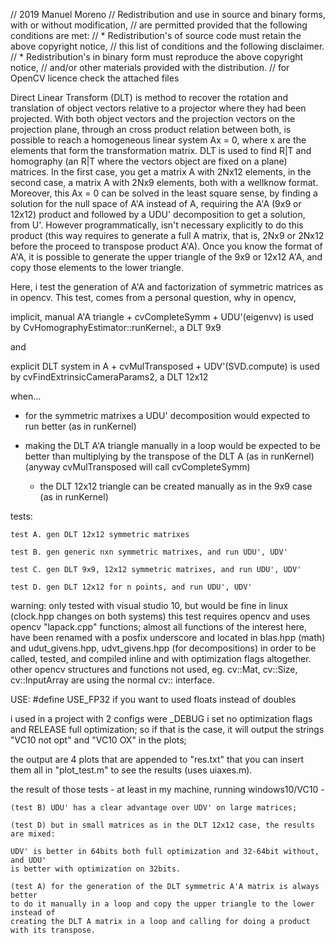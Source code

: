 // 2019 Manuel Moreno
// Redistribution and use in source and binary forms, with or without modification,
// are permitted provided that the following conditions are met:
//   * Redistribution's of source code must retain the above copyright notice,
//     this list of conditions and the following disclaimer.
//   * Redistribution's in binary form must reproduce the above copyright notice, 
//     and/or other materials provided with the distribution.
// for OpenCV licence check the attached files
 
Direct Linear Transform (DLT) is method to recover the rotation and translation of object 
vectors relative to a projector where they had been projected. With both object vectors 
and the projection vectors on the projection plane, through an cross product relation 
between both, is possible to reach a homogeneous linear system Ax = 0, where x are the 
elements that form the transformation matrix. DLT is used to find R|T and homography 
(an R|T where the vectors object are fixed on a plane) matrices. In the first case, you 
get a matrix A with 2Nx12 elements, in the second case, a matrix A with 2Nx9 elements, both 
with a wellknow format. Moreover, this Ax = 0 can be solved in the least square sense, by 
finding a solution for the null space of A'A instead of A, requiring the A'A (9x9 or 12x12) 
product and followed by a UDU' decomposition to get a solution, from U'. 
However programmatically, isn't necessary explicitly to do this product (this way requires to
generate a full A matrix, that is, 2Nx9 or 2Nx12 before the proceed to transpose product A'A). 
Once you know the format of A'A, it is possible to generate the upper triangle of the
9x9 or 12x12 A'A, and copy those elements to the lower triangle.

Here, i test the generation of A'A and factorization of symmetric matrices as in opencv.
This test, comes from a personal question, why in opencv,

implicit, manual A'A triangle + cvCompleteSymm + UDU'(eigenvv) is used 
	by CvHomographyEstimator::runKernel:, a DLT 9x9
 
and

explicit DLT system in A + cvMulTransposed + UDV'(SVD.compute) is used 
	by cvFindExtrinsicCameraParams2, a DLT 12x12
 
when...

 - for the symmetric matrixes a UDU' decomposition would expected to 
   run better (as in runKernel)
   
 - making the DLT A'A triangle manually in a loop would be expected to be better
   than multiplying by the transpose of the DLT A (as in runKernel)  
   (anyway cvMulTransposed will call cvCompleteSymm)
   
    - the DLT 12x12 triangle can be created manually as in the 9x9 case (as in runKernel)
    
tests:

    test A. gen DLT 12x12 symmetric matrixes
	
    test B. gen generic nxn symmetric matrixes, and run UDU', UDV' 
	
    test C. gen DLT 9x9, 12x12 symmetric matrixes, and run UDU', UDV'
	
    test D. gen DLT 12x12 for n points, and run UDU', UDV'
    
warning: only tested with visual studio 10, but would be fine in linux 
(clock.hpp changes on both systems) this test requires opencv and uses opencv 
"lapack.cpp" functions; almost all functions of the interest here, have been 
renamed with a posfix underscore and located in blas.hpp (math) and udut_givens.hpp, 
udvt_givens.hpp (for decompositions) in order to be called, tested, and compiled 
inline and with optimization flags altogether. other opencv structures and functions 
not used, eg. cv::Mat, cv::Size, cv::InputArray are using the normal cv:: interface.

USE: #define USE_FP32 if you want to used floats instead of doubles

i used in a project with 2 configs were _DEBUG i set no optimization flags and 
RELEASE full optimization; so if that is the case, it will output the strings 
"VC10 not opt" and "VC10 OX" in the plots;

the output are 4 plots that are appended to "res.txt" that you can insert 
them all in "plot_test.m" to see the results (uses uiaxes.m).

the result of those tests - at least in my machine, running windows10/VC10 - 

	(test B) UDU' has a clear advantage over UDV' on large matrices; 

	(test D) but in small matrices as in the DLT 12x12 case, the results are mixed: 

	UDV' is better in 64bits both full optimization and 32-64bit without, and UDU'
	is better with optimization on 32bits. 

	(test A) for the generation of the DLT symmetric A'A matrix is always better 
	to do it manually in a loop and copy the upper triangle to the lower instead of 
	creating the DLT A matrix in a loop and calling for doing a product with its transpose.


